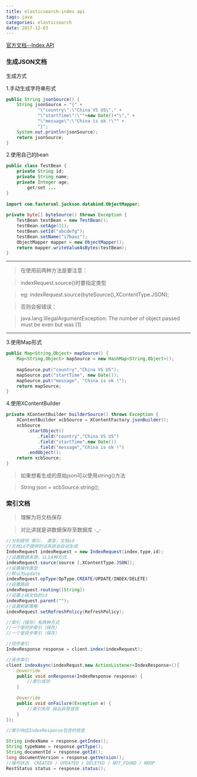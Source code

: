 ```yaml
---
title: elasticsearch-index api
tags: java 
categories: elasticsearch
date: 2017-12-03
---
```



[官方文档--Index API](https://www.elastic.co/guide/en/elasticsearch/client/java-api/6.0/java-docs-index.html)

### 生成JSON文档

生成方式

1.手动生成字符串形式
```java
public String jsonSource() {
	String jsonSource = "{" +
	        "\"country\":\"China VS US\"," +
	        "\"startTime\":\""+new Date()+"\"," +
	        "\"message\":\"China is ok !\"" +
	        "}";
	System.out.println(jsonSource);
	return jsonSource;
}
```
2.使用自己的bean
```java
public class TestBean {
    private String id;
    private String name;
    private Integer age;
        get/set ...
}
	
import com.fasterxml.jackson.databind.ObjectMapper;
	
private byte[] byteSource() throws Exception {
	TestBean testBean = new TestBean();
	testBean.setAge(11);
	testBean.setId("abcdefg");
	testBean.setName("i7baoz");
	ObjectMapper mapper = new ObjectMapper();
	return mapper.writeValueAsBytes(testBean);
}
```
***
> 在使用前两种方法是要注意：

> indexRequest.source()时要指定类型

> eg: indexRequest.source(byteSource(),XContentType.JSON);


> 否则会报错误：

> java.lang.IllegalArgumentException: The number of object passed must be even but was [1]

---
3.使用Map形式
```java
public Map<String,Object> mapSource() {
	Map<String,Object> mapSource = new HashMap<String,Object>();
	
	mapSource.put("country","China VS US");
	mapSource.put("startTime", new Date());
	mapSource.put("message", "China is ok !");
	return mapSource;
}
```
4.使用XContentBuilder 
```java
private XContentBuilder builderSource() throws Exception {
	XContentBuilder xcbSource = XContentFactory.jsonBuilder();
	xcbSource
		.startObject()
			.field("country","China VS US")
			.field("startTime",new Date())
			.field("message","China is ok !")
		.endObject();
	return xcbSource;
}
```
> 如果想看生成的原始json可以使用string()方法

> String json = xcbSource.string();


### 索引文档

> 理解为将文档保存

> 对比讲就是讲数据保存至数据库 -_-

```java
//分别提供 索引， 类型，文档id
//文档id不提供的话系统会自动生成
IndexRequest indexRequest = new IndexRequest(index,type,id);
//设置数据来源，以上4种方式
indexRequest.source(source [,XContentType.JSON]);
//设置操作类型
//默认为update
indexRequest.opType(OpType.CREATE/UPDATE/INDEX/DELETE)
//设置路由
indexRequest.routing([String])
//设置上级文档的id
indexRequest.parent("");
//设置刷新策略
indexRequest.setRefreshPolicy(RefreshPolicy);

//索引（保存）有两种方式
//一个是同步索引（保存）
//一个是异步索引（保存）

//同步索引
IndexResponse response = client.index(indexRequest);

//异步索引
client.indexAsync(indexRequst,new ActionListener<IndexResponse>(){
    @override
    public void onResponse(IndexResponse response) {
        //索引成功
    }
    
    @override
    public void onFailure(Exception e) {
        //索引失败 抛出异常信息
    }
});
    
//索引响应IndexResponse包含的信息

String indexName = response.getIndex();
String typeName = response.getType();
String documentId = response.getId();
long documentVersion = response.getVersion();
//操作状态  CREATED / UPDATED / DELETED / NOT_FOUND / NOOP
RestStatus status = response.status();
```
